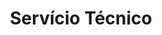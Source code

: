 ---
title: "Servício Técnico"
url: /ciudad-autonoma-de-buenos-aires/servicio-tecnico/
shop: general
---